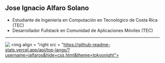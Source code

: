 ## Jose Ignacio Alfaro Solano

- Estudiante de Ingeniería en Computación en Tecnológico de Costa Rica (TEC)
- Desarrollador Fullstack en Comunidad de Aplicaciones Móviles (TEC)
---

<p>
   
   <img align = "left" src = "https://github-readme-stats.vercel.app/api?username=jalfaros&show_icons=true&theme=radical&line_height=27">
   
   <img align = "right src = "https://github-readme-stats.vercel.app/api/top-langs/?username=jalfaros&hide=css,html&theme=tokyonight">
   
</p>
